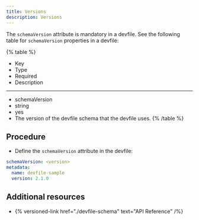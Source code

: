 ```yaml
---
title: Versions
description: Versions
---
```


The `schemaVersion` attribute is mandatory in a devfile. See the
following table for `schemaVersion` properties in a devfile:

{% table %}
- Key
- Type
- Required
- Description
---
- schemaVersion
- string
- yes
- The version of the devfile schema that the devfile uses.
{% /table %}

## Procedure

- Define the `schemaVersion` attribute in the devfile:

```yaml  {% title="Adding schema version to a devfile" filename="devfile.yaml" %}
schemaVersion: <version>
metadata:
  name: devfile-sample
  version: 2.1.0
```

## Additional resources

- {% versioned-link href="./devfile-schema" text="API Reference" /%}
